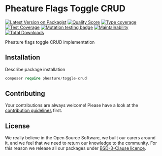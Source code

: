 # Pheature Flags Toggle CRUD

[![Latest Version on Packagist][ico-version]][link-packagist]
[![Quality Score][ico-code-quality]][link-code-quality]
[![Type coverage][ico-psalm]][link-psalm]
[![Test Coverage][ico-coverage]][link-coverage]
[![Mutation testing badge][ico-mutant]][link-mutant]
[![Maintainability][ico-maintain]][link-maintain]
[![Total Downloads][ico-downloads]][link-downloads]

Pheature flags toggle CRUD implementation

## Installation

Describe package installation

```php
composer require pheature/toggle-crud
```

## Contributing

Your contributions are always welcome! Please have a look at the [contribution guidelines](./CONTRIBUTING.md) first.

## License

We really believe in the Open Source Software, we built our carers around it, and we feel that we need to return our
knowledge to the community. For this reason we release all our packages under [BSD-3-Clause licence](./LICENSE.md). 

[ico-version]: https://img.shields.io/packagist/v/pheature/toggle-crud.svg?style=flat-square
[link-packagist]: https://packagist.org/packages/pheature/toggle-crud
[ico-downloads]: https://img.shields.io/packagist/dt/pheature/toggle-crud.svg?style=flat-square
[link-downloads]: https://packagist.org/packages/pheature/toggle-crud
[ico-coverage]: https://codecov.io/gh/pheature-flags/toggle-crud/branch/1.0.x/graph/badge.svg?token=DTQIQUZ106
[link-coverage]: https://codecov.io/gh/pheature-flags/toggle-crud
[ico-maintain]: https://api.codeclimate.com/v1/badges/e6d9ef290523229a1a0e/maintainability
[link-maintain]: https://codeclimate.com/github/pheature-flags/toggle-crud/maintainability
[ico-code-quality]: https://img.shields.io/scrutinizer/g/pheature-flags/toggle-crud.svg?style=flat-square
[link-code-quality]: https://scrutinizer-ci.com/g/pheature-flags/toggle-crud/badges/coverage.png?b=master
[ico-psalm]: https://shepherd.dev/github/pheature-flags/toggle-crud/coverage.svg
[link-psalm]: https://shepherd.dev/github/pheature-flags/toggle-crud
[ico-mutant]: https://img.shields.io/endpoint?style=flat&url=https%3A%2F%2Fbadge-api.stryker-mutator.io%2Fgithub.com%2Fpheature-flags%2Ftoggle-crud%2F1.0.x
[link-mutant]: https://dashboard.stryker-mutator.io/reports/github.com/pheature-flags/toggle-crud/1.0.x
